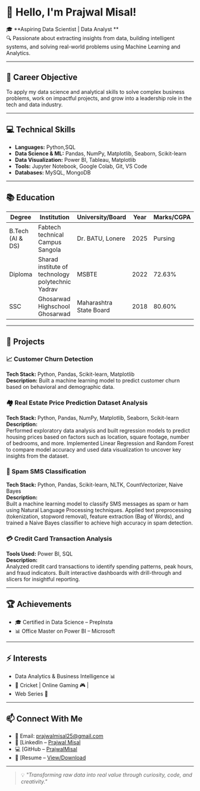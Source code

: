 # 👋 Hello, I'm Prajwal Misal!

🎓 **Aspiring Data Scientist | Data Analyst **  
🔍 Passionate about extracting insights from data, building intelligent systems, and solving real-world problems using Machine Learning and Analytics.

---

## 🎯 Career Objective
To apply my data science and analytical skills to solve complex business problems, work on impactful projects, and grow into a leadership role in the tech and data industry.

---

## 💻 Technical Skills
- **Languages:** Python,SQL
- **Data Science & ML:** Pandas, NumPy, Matplotlib, Seaborn, Scikit-learn  
- **Data Visualization:** Power BI, Tableau, Matplotlib  
- **Tools:** Jupyter Notebook, Google Colab, Git, VS Code  
- **Databases:** MySQL, MongoDB  

---

## 📚 Education

| Degree | Institution | University/Board | Year | Marks/CGPA |
|--------|-------------|------------------|------|------------|
| B.Tech (AI & DS) | Fabtech technical Campus Sangola | Dr. BATU, Lonere | 2025 | Pursing |
| Diploma | Sharad institute of technology polytechnic Yadrav| MSBTE | 2022 | 72.63% |
| SSC | Ghosarwad Highschool Ghosarwad | Maharashtra State Board | 2018 | 80.60% |

---

## 🚀 Projects

### 📈 Customer Churn Detection  
**Tech Stack:** Python, Pandas, Scikit-learn, Matplotlib  
**Description:** Built a machine learning model to predict customer churn based on behavioral and demographic data.

### 🏘 Real Estate Price Prediction Dataset Analysis  
**Tech Stack:** Python, Pandas, NumPy, Matplotlib, Seaborn, Scikit-learn  
**Description:**  
Performed exploratory data analysis and built regression models to predict housing prices based on factors such as location, square footage, number of bedrooms, and more. Implemented Linear Regression and Random Forest to compare model accuracy and used data visualization to uncover key insights from the dataset.

### 📱 Spam SMS Classification  
**Tech Stack:** Python, Pandas, Scikit-learn, NLTK, CountVectorizer, Naive Bayes  
**Description:**  
Built a machine learning model to classify SMS messages as spam or ham using Natural Language Processing techniques. Applied text preprocessing (tokenization, stopword removal), feature extraction (Bag of Words), and trained a Naive Bayes classifier to achieve high accuracy in spam detection.

### 💳 Credit Card Transaction Analysis  
**Tools Used:** Power BI, SQL  
**Description:**  
Analyzed credit card transactions to identify spending patterns, peak hours, and fraud indicators. Built interactive dashboards with drill-through and slicers for insightful reporting.

---

## 🏆 Achievements
- 🎓 Certified in Data Science – PrepInsta
- 📊 Office Master on Power BI – Microsoft
---

## ⚡ Interests
- Data Analytics & Business Intelligence 📊  
-  🏏 Cricket | Online Gaming 🎮 |   
- Web Series  🎥  

---

## 📫 Connect With Me

- 📧 Email: [prajwalmisal25@gmail.com](mailto:prajwalmisal25@gmail.com)  
- 🔗 [LinkedIn – [Prajwal Misal](https://www.linkedin.com/in/prajwal-misal-750445290)  
- 💻 [GitHub – [PrajwalMisal](https://github.com/PrajwalMisal)  
- 📄 [Resume – [View/Download](https://drive.google.com/file/d/19xot0iqLrxvNOfx1WtjXYTC43nnXQNG4/view)



---

> 💡 *"Transforming raw data into real value through curiosity, code, and creativity."*

